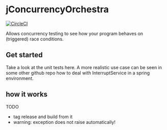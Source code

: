 # jConcurrencyOrchestra

[![CircleCI](https://circleci.com/gh/mn-io/jConcurrencyOrchestra.svg?style=svg)](https://circleci.com/gh/mn-io/jConcurrencyOrchestra)

Allows concurrency testing to see how your program behaves on (triggered) race conditions.

## Get started

Take a look at the unit tests here. 
A more realistic use case can be seen in some other github repo how to deal with InterruptService in a spring environment.


## how it works

TODO

- tag release and build from it
- warning: exception does not raise automatically!